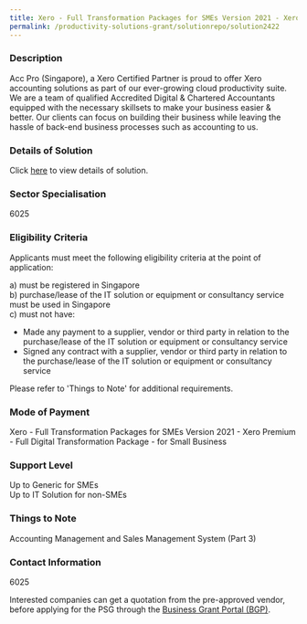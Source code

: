 ```yaml
---
title: Xero - Full Transformation Packages for SMEs Version 2021 - Xero Premium - Full Digital Transformation Package - for Small Business
permalink: /productivity-solutions-grant/solutionrepo/solution2422
---
```


### Description

Acc Pro (Singapore), a Xero Certified Partner is proud to offer Xero accounting solutions as part of our ever-growing cloud productivity suite. We are a team of qualified Accredited Digital & Chartered Accountants equipped with the necessary skillsets to make your business easier & better. Our clients can focus on building their business while leaving the hassle of back-end business processes such as accounting to us.

### Details of Solution

Click <a href='Acc Pro (Singapore) Pte. Ltd.' target='_blank' rel='noopener'>here</a> to view details of solution.

### Sector Specialisation

 6025 

### Eligibility Criteria

Applicants must meet the following eligibility criteria at the point of application:

a) must be registered in Singapore <br>
b) purchase/lease of the IT solution or equipment or consultancy service must be used in Singapore <br>
c) must not have:
- Made any payment to a supplier, vendor or third party in relation to the purchase/lease of the IT solution or equipment or consultancy service
- Signed any contract with a supplier, vendor or third party in relation to the purchase/lease of the IT solution or equipment or consultancy service

Please refer to 'Things to Note' for additional requirements.

### Mode of Payment
Xero - Full Transformation Packages for SMEs Version 2021 - Xero Premium - Full Digital Transformation Package - for Small Business

### Support Level
Up to Generic for SMEs <br>
Up to IT Solution for non-SMEs

### Things to Note
Accounting Management and Sales Management System (Part 3)

### Contact Information
6025

Interested companies can get a quotation from the pre-approved vendor, before applying for the PSG through the <a target='_blank' rel='noopener' href='https://www.businessgrants.gov.sg/'>Business Grant Portal (BGP)</a>.
